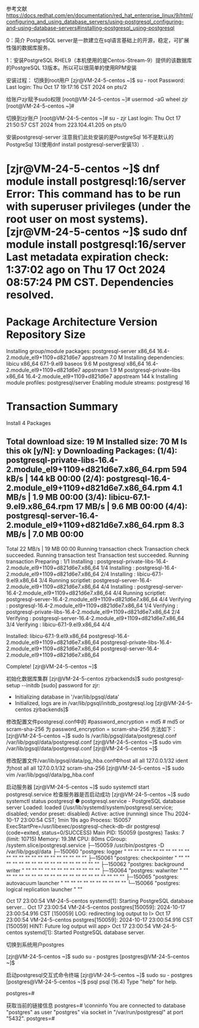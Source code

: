 参考文献
https://docs.redhat.com/en/documentation/red_hat_enterprise_linux/9/html/configuring_and_using_database_servers/using-postgresql_configuring-and-using-database-servers#installing-postgresql_using-postgresql

0：简介
  PostgreSQL server是一款建立在sql语言基础上的开源，稳定，可扩展性强的数据库服务。

1：安装PostgreSQL
   RHEL9（本机使用的是Centos-Stream-9）提供的该数据库的PostgreSQL 13版本。所以可以很简单的使用RPM安装

   安装过程：
   切换到root用户
   [zjr@VM-24-5-centos ~]$ su - root
   Password:
   Last login: Thu Oct 17 19:17:16 CST 2024 on pts/2


   给账户zjr赋予sudo权限
   [root@VM-24-5-centos ~]# usermod -aG wheel zjr
   [root@VM-24-5-centos ~]#
   
   切换到zjr账户 
   [root@VM-24-5-centos ~]# su - zjr
   Last login: Thu Oct 17 21:50:57 CST 2024 from 223.104.41.205 on pts/0
   
   安装postgresql-server 注意我们此处安装的是PostgreSql 16不是默认的PostgreSql 13(使用dnf install postgresql-server安装13）.

   [zjr@VM-24-5-centos ~]$  dnf module install postgresql:16/server
Error: This command has to be run with superuser privileges (under the root user on most systems).
[zjr@VM-24-5-centos ~]$ sudo dnf module install postgresql:16/server
Last metadata expiration check: 1:37:02 ago on Thu 17 Oct 2024 08:57:24 PM CST.
Dependencies resolved.
=====================================================================================================================================
 Package                              Architecture        Version                                       Repository              Size
=====================================================================================================================================
Installing group/module packages:
 postgresql-server                    x86_64              16.4-2.module_el9+1109+d821d6e7               appstream              7.0 M
Installing dependencies:
 libicu                               x86_64              67.1-9.el9                                    baseos                 9.6 M
 postgresql                           x86_64              16.4-2.module_el9+1109+d821d6e7               appstream              1.9 M
 postgresql-private-libs              x86_64              16.4-2.module_el9+1109+d821d6e7               appstream              144 k
Installing module profiles:
 postgresql/server
Enabling module streams:
 postgresql                                               16

Transaction Summary
=====================================================================================================================================
Install  4 Packages

Total download size: 19 M
Installed size: 70 M
Is this ok [y/N]: y
Downloading Packages:
(1/4): postgresql-private-libs-16.4-2.module_el9+1109+d821d6e7.x86_64.rpm                            594 kB/s | 144 kB     00:00
(2/4): postgresql-16.4-2.module_el9+1109+d821d6e7.x86_64.rpm                                         4.1 MB/s | 1.9 MB     00:00
(3/4): libicu-67.1-9.el9.x86_64.rpm                                                                   17 MB/s | 9.6 MB     00:00
(4/4): postgresql-server-16.4-2.module_el9+1109+d821d6e7.x86_64.rpm                                  8.3 MB/s | 7.0 MB     00:00
-------------------------------------------------------------------------------------------------------------------------------------
Total                                                                                                 22 MB/s |  19 MB     00:00
Running transaction check
Transaction check succeeded.
Running transaction test
Transaction test succeeded.
Running transaction
  Preparing        :                                                                                                             1/1
  Installing       : postgresql-private-libs-16.4-2.module_el9+1109+d821d6e7.x86_64                                              1/4
  Installing       : postgresql-16.4-2.module_el9+1109+d821d6e7.x86_64                                                           2/4
  Installing       : libicu-67.1-9.el9.x86_64                                                                                    3/4
  Running scriptlet: postgresql-server-16.4-2.module_el9+1109+d821d6e7.x86_64                                                    4/4
  Installing       : postgresql-server-16.4-2.module_el9+1109+d821d6e7.x86_64                                                    4/4
  Running scriptlet: postgresql-server-16.4-2.module_el9+1109+d821d6e7.x86_64                                                    4/4
  Verifying        : postgresql-16.4-2.module_el9+1109+d821d6e7.x86_64                                                           1/4
  Verifying        : postgresql-private-libs-16.4-2.module_el9+1109+d821d6e7.x86_64                                              2/4
  Verifying        : postgresql-server-16.4-2.module_el9+1109+d821d6e7.x86_64                                                    3/4
  Verifying        : libicu-67.1-9.el9.x86_64                                                                                    4/4

Installed:
  libicu-67.1-9.el9.x86_64                                             postgresql-16.4-2.module_el9+1109+d821d6e7.x86_64
  postgresql-private-libs-16.4-2.module_el9+1109+d821d6e7.x86_64       postgresql-server-16.4-2.module_el9+1109+d821d6e7.x86_64

Complete!
[zjr@VM-24-5-centos ~]$


初始化数据库集群
[zjr@VM-24-5-centos zjrbackends]$ sudo postgresql-setup --initdb
[sudo] password for zjr:
 * Initializing database in '/var/lib/pgsql/data'
 * Initialized, logs are in /var/lib/pgsql/initdb_postgresql.log
[zjr@VM-24-5-centos zjrbackends]$



修改配置文件postgresql.conf中的
#password_encryption = md5              # md5 or scram-sha-256
为
password_encryption = scram-sha-256
方法如下：
[zjr@VM-24-5-centos ~]$ sudo ls /var/lib/pgsql/data/postgresql.conf
/var/lib/pgsql/data/postgresql.conf
[zjr@VM-24-5-centos ~]$ sudo vim /var/lib/pgsql/data/postgresql.conf
[zjr@VM-24-5-centos ~]$

修改配置文件/var/lib/pgsql/data/pg_hba.conf中host    all             all             127.0.0.1/32            ident
为host    all             all             127.0.0.1/32            scram-sha-256
[zjr@VM-24-5-centos ~]$ sudo vim /var/lib/pgsql/data/pg_hba.conf


启动服务器
[zjr@VM-24-5-centos ~]$ sudo systemctl start postgresql.service
检查服务器是否启动成功
[zjr@VM-24-5-centos ~]$ sudo systemctl status postgresql
● postgresql.service - PostgreSQL database server
     Loaded: loaded (/usr/lib/systemd/system/postgresql.service; disabled; vendor preset: disabled)
     Active: active (running) since Thu 2024-10-17 23:00:54 CST; 1min 19s ago
    Process: 150057 ExecStartPre=/usr/libexec/postgresql-check-db-dir postgresql (code=exited, status=0/SUCCESS)
   Main PID: 150059 (postgres)
      Tasks: 7 (limit: 10715)
     Memory: 19.3M
        CPU: 80ms
     CGroup: /system.slice/postgresql.service
             ├─150059 /usr/bin/postgres -D /var/lib/pgsql/data
             ├─150060 "postgres: logger " "" "" "" "" "" "" "" "" "" "" "" "" "" "" "" "" "" "" "" "" "" "" ""
             ├─150061 "postgres: checkpointer " "" "" "" "" "" "" "" "" "" "" "" "" "" "" "" "" ""
             ├─150062 "postgres: background writer " "" "" "" "" "" "" "" "" "" "" "" ""
             ├─150064 "postgres: walwriter " "" "" "" "" "" "" "" "" "" "" "" "" "" "" "" "" "" "" "" ""
             ├─150065 "postgres: autovacuum launcher " "" "" "" "" "" "" "" "" "" ""
             └─150066 "postgres: logical replication launcher " ""

Oct 17 23:00:54 VM-24-5-centos systemd[1]: Starting PostgreSQL database server...
Oct 17 23:00:54 VM-24-5-centos postgres[150059]: 2024-10-17 23:00:54.916 CST [150059] LOG:  redirecting log output to l>
Oct 17 23:00:54 VM-24-5-centos postgres[150059]: 2024-10-17 23:00:54.916 CST [150059] HINT:  Future log output will app>
Oct 17 23:00:54 VM-24-5-centos systemd[1]: Started PostgreSQL database server.


切换到系统用户postgres

[zjr@VM-24-5-centos ~]$ sudo su - postgres
[postgres@VM-24-5-centos ~]$


启动postgresql交互式命令终端
[zjr@VM-24-5-centos ~]$ sudo su - postgres
[postgres@VM-24-5-centos ~]$ psql
psql (16.4)
Type "help" for help.

postgres=#

获取当前的链接信息
postgres=# \conninfo
You are connected to database "postgres" as user "postgres" via socket in "/var/run/postgresql" at port "5432".
postgres=#
